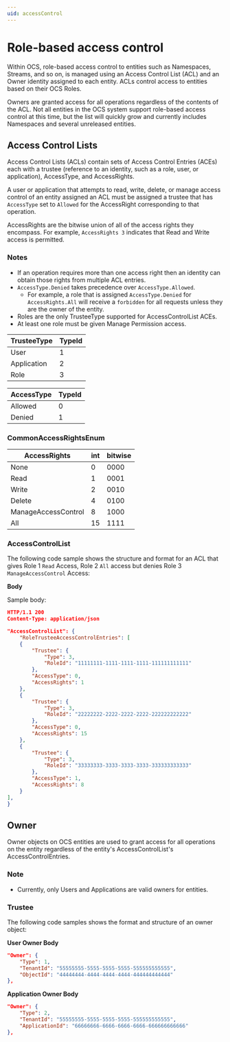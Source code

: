 ```yaml
---
uid: accessControl
---
```


# Role-based access control 

Within OCS, role-based access control to entities such as Namespaces, Streams, and so on, is managed using an Access Control List (ACL) and an Owner identity assigned to each entity. ACLs control access to entities based on their OCS Roles.

Owners are granted access for all operations regardless of the contents of the ACL. Not all entities in the OCS system support role-based access control at this time, but the list will quickly grow and currently includes Namespaces and several unreleased entities.

## Access Control Lists

Access Control Lists (ACLs) contain sets of Access Control Entries (ACEs) each with a trustee (reference to an identity, such as a role, user, or application), AccessType, and AccessRights. 

A user or application that attempts to read, write, delete, or manage access control of an entity assigned an ACL must be assigned a trustee that has `AccessType` set to `Allowed` for the AccessRight corresponding to that operation.

AccessRights are the bitwise union of all of the access rights they encompass. For example, `AccessRights 3` indicates that Read and Write access is permitted.

### Notes
- If an operation requires more than one access right then an identity can obtain those rights from multiple ACL entries.
- `AccessType.Denied` takes precedence over `AccessType.Allowed`.
  - For example, a role that is assigned `AccessType.Denied` for `AccessRights.All` will receive a `forbidden` for all  requests unless they are the owner of the entity.
- Roles are the only TrusteeType supported for AccessControlList ACEs.
- At least one role must be given Manage Permission access.

| TrusteeType           | TypeId | 
|-----------------------|--------|
| User                  | 1      |
| Application           | 2      |
| Role                  | 3      |


| AccessType            | TypeId | 
|-----------------------|--------|
| Allowed               | 0      |
| Denied                | 1      |

### CommonAccessRightsEnum 

| AccessRights          | int  | bitwise |
|-----------------------|------|---------|
| None                  | 0    |    0000 |
| Read                  | 1    |    0001 |
| Write                 | 2    |    0010 |
| Delete                | 4    |    0100 |
| ManageAccessControl   | 8    |    1000 |
| All                   | 15   |    1111 |

### AccessControlList

The following code sample shows the structure and format for an ACL that gives Role 1 `Read` Access, Role 2 `All` access but denies Role 3 `ManageAccessControl` Access:

**Body**

Sample  body:
```json
HTTP/1.1 200
Content-Type: application/json

"AccessControlList": {
	"RoleTrusteeAccessControlEntries": [
    {
    	"Trustee": {
    		"Type": 3,
    		"RoleId": "11111111-1111-1111-1111-111111111111"
    	},
    	"AccessType": 0,
    	"AccessRights": 1
    },
    {
		"Trustee": {
			"Type": 3,
    		"RoleId": "22222222-2222-2222-2222-222222222222"
    	},
    	"AccessType": 0,
    	"AccessRights": 15
    },
    {
		"Trustee": {
    		"Type": 3,
    		"RoleId": "33333333-3333-3333-3333-333333333333"
    	},
    	"AccessType": 1,
    	"AccessRights": 8
	}
],
}
```

## Owner

Owner objects on OCS entities are used to grant access for all operations on the entity regardless of the entity's AccessControlList's AccessControlEntries. 

### Note
- Currently, only Users and Applications are valid owners for entities.  

### Trustee

The following code samples shows the format and structure of an owner object:

**User Owner Body**
```json
"Owner": {
	"Type": 1,
	"TenantId": "55555555-5555-5555-5555-555555555555",
	"ObjectId": "44444444-4444-4444-4444-444444444444"
},
```

**Application Owner Body**
```json
"Owner": {
	"Type": 2,
	"TenantId": "55555555-5555-5555-5555-555555555555",
	"ApplicationId": "66666666-6666-6666-6666-666666666666"
},
```
